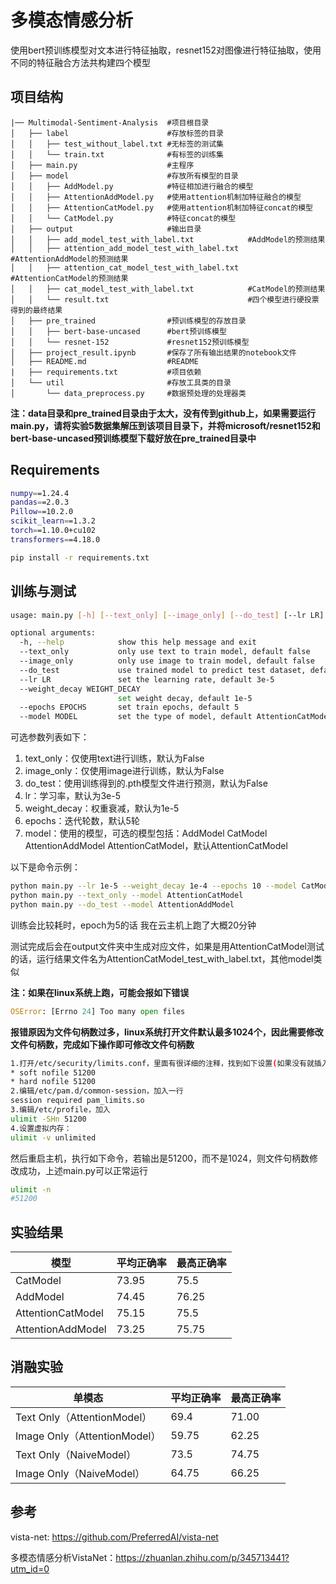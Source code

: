 # 多模态情感分析

使用bert预训练模型对文本进行特征抽取，resnet152对图像进行特征抽取，使用不同的特征融合方法共构建四个模型

## 项目结构

```
|── Multimodal-Sentiment-Analysis  #项目根目录
│   ├── label                      #存放标签的目录
│   │   ├── test_without_label.txt #无标签的测试集
│   │   └── train.txt              #有标签的训练集
│   ├── main.py                    #主程序
│   ├── model                      #存放所有模型的目录
│   │   ├── AddModel.py            #特征相加进行融合的模型
│   │   ├── AttentionAddModel.py   #使用attention机制加特征融合的模型
│   │   ├── AttentionCatModel.py   #使用attention机制加特征concat的模型
│   │   └── CatModel.py            #特征concat的模型
│   ├── output                     #输出目录
│   │   ├── add_model_test_with_label.txt            #AddModel的预测结果
│   │   ├── attention_add_model_test_with_label.txt  #AttentionAddModel的预测结果
│   │   ├── attention_cat_model_test_with_label.txt  #AttentionCatModel的预测结果
│   │   ├── cat_model_test_with_label.txt            #CatModel的预测结果
│   │   └── result.txt                               #四个模型进行硬投票得到的最终结果
│   ├── pre_trained                #预训练模型的存放目录
│   │   ├── bert-base-uncased      #bert预训练模型
│   │   └── resnet-152             #resnet152预训练模型       
│   ├── project_result.ipynb       #保存了所有输出结果的notebook文件
│   ├── README.md                  #README
|   ├── requirements.txt           #项目依赖
│   └── util                       #存放工具类的目录
│       └── data_preprocess.py     #数据预处理的处理器类
```

**注：data目录和pre_trained目录由于太大，没有传到github上，如果需要运行main.py，请将实验5数据集解压到该项目目录下，并将microsoft/resnet152和bert-base-uncased预训练模型下载好放在pre_trained目录中**

## Requirements

```sh
numpy==1.24.4
pandas==2.0.3
Pillow==10.2.0
scikit_learn==1.3.2
torch==1.10.0+cu102
transformers==4.18.0
```

```sh
pip install -r requirements.txt
```

## 训练与测试

```sh
usage: main.py [-h] [--text_only] [--image_only] [--do_test] [--lr LR] [--weight_decay WEIGHT_DECAY] [--epochs EPOCHS] [--model MODEL]

optional arguments:
  -h, --help            show this help message and exit
  --text_only           only use text to train model, default false
  --image_only          only use image to train model, default false
  --do_test             use trained model to predict test dataset, default false
  --lr LR               set the learning rate, default 3e-5
  --weight_decay WEIGHT_DECAY
                        set weight decay, default 1e-5
  --epochs EPOCHS       set train epochs, default 5
  --model MODEL         set the type of model, default AttentionCatModel
```

可选参数列表如下：

1. text_only：仅使用text进行训练，默认为False
2. image_only：仅使用image进行训练，默认为False
3. do_test：使用训练得到的.pth模型文件进行预测，默认为False
4. lr：学习率，默认为3e-5
5. weight_decay：权重衰减，默认为1e-5
6. epochs：迭代轮数，默认5轮
7. model：使用的模型，可选的模型包括：AddModel CatModel AttentionAddModel AttentionCatModel，默认AttentionCatModel

以下是命令示例：

```sh
python main.py --lr 1e-5 --weight_decay 1e-4 --epochs 10 --model CatModel
python main.py --text_only --model AttentionCatModel
python main.py --do_test --model AttentionAddModel
```

训练会比较耗时，epoch为5的话 我在云主机上跑了大概20分钟

测试完成后会在output文件夹中生成对应文件，如果是用AttentionCatModel测试的话，运行结果文件名为AttentionCatModel_test_with_label.txt，其他model类似

**注：如果在linux系统上跑，可能会报如下错误**

```python
OSError: [Errno 24] Too many open files
```

**报错原因为文件句柄数过多，linux系统打开文件默认最多1024个，因此需要修改文件句柄数，完成如下操作即可修改文件句柄数**

```sh
1.打开/etc/security/limits.conf，里面有很详细的注释，找到如下设置(如果没有就插入)  
* soft nofile 51200   
* hard nofile 51200  
2.编辑/etc/pam.d/common-session，加入一行  
session required pam_limits.so  
3.编辑/etc/profile，加入  
ulimit -SHn 51200  
4.设置虚拟内存：  
ulimit -v unlimited  
```

然后重启主机，执行如下命令，若输出是51200，而不是1024，则文件句柄数修改成功，上述main.py可以正常运行

```sh
ulimit -n
#51200
```

## 实验结果

| 模型              | 平均正确率 | 最高正确率 |
| ----------------- | ---------- | ---------- |
| CatModel          | 73.95      | 75.5       |
| AddModel          | 74.45      | 76.25      |
| AttentionCatModel | 75.15      | 75.5       |
| AttentionAddModel | 73.25      | 75.75      |

## 消融实验

| 单模态                       | 平均正确率 | 最高正确率 |
| ---------------------------- | ---------- | ---------- |
| Text Only（AttentionModel）  | 69.4       | 71.00      |
| Image Only（AttentionModel） | 59.75      | 62.25      |
| Text Only（NaiveModel）      | 73.5       | 74.75      |
| Image Only（NaiveModel）     | 64.75      | 66.25      |

## 参考

vista-net: https://github.com/PreferredAI/vista-net

多模态情感分析VistaNet：https://zhuanlan.zhihu.com/p/345713441?utm_id=0